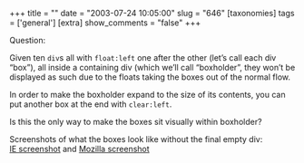 +++
title = ""
date = "2003-07-24 10:05:00"
slug = "646"
[taxonomies]
tags = ['general']
[extra]
show_comments = "false"
+++

Question:

Given ten `div`s all with `float:left` one after the other (let’s call each div “box”), all inside a containing div (which we’ll call “boxholder”, they won’t be displayed as such due to the floats taking the boxes out of the normal flow.

In order to make the boxholder expand to the size of its contents, you can put another box at the end with `clear:left`.

Is this the only way to make the boxes sit visually within boxholder?

Screenshots of what the boxes look like without the final empty div:  
[IE screenshot](http://philwilson.org/images/boxes_IE_screenshot.png) and [Mozilla screenshot](http://philwilson.org/images/boxes_Moz_screenshot.png)

